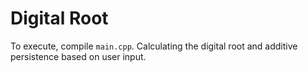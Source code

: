 # Digital Root
To execute, compile `main.cpp`.
Calculating the digital root and additive persistence based on user input.
